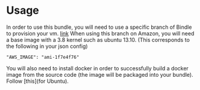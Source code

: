 # Usage

In order to use this bundle, you will need to use a specific branch of Bindle to provision your vm. [link](https://github.com/CloudBindle/Bindle/compare/feature;docker_prototype)
When using this branch on Amazon, you will need a base image with a 3.8 kernel such as ubuntu 13.10. (This corresponds to the following in your json config)

    "AWS_IMAGE": "ami-1f7e4f76"

You will also need to install docker in order to successfully build a docker image from the source code (the image will be packaged into your bundle).
Follow [this](for Ubuntu).

